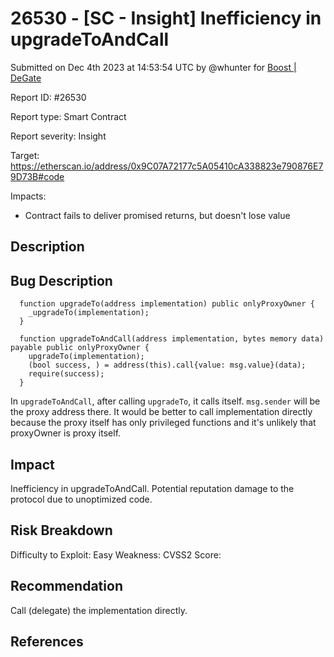 # 26530 - \[SC - Insight] Inefficiency in upgradeToAndCall

Submitted on Dec 4th 2023 at 14:53:54 UTC by @whunter for [Boost | DeGate](https://immunefi.com/bounty/boosteddegatebugbounty/)

Report ID: #26530

Report type: Smart Contract

Report severity: Insight

Target: https://etherscan.io/address/0x9C07A72177c5A05410cA338823e790876E79D73B#code

Impacts:

* Contract fails to deliver promised returns, but doesn't lose value

## Description

## Bug Description

```
  function upgradeTo(address implementation) public onlyProxyOwner {
    _upgradeTo(implementation);
  }

  function upgradeToAndCall(address implementation, bytes memory data) payable public onlyProxyOwner {
    upgradeTo(implementation);
    (bool success, ) = address(this).call{value: msg.value}(data);
    require(success);
  }
```

In `upgradeToAndCall`, after calling `upgradeTo`, it calls itself. `msg.sender` will be the proxy address there. It would be better to call implementation directly because the proxy itself has only privileged functions and it's unlikely that proxyOwner is proxy itself.

## Impact

Inefficiency in upgradeToAndCall. Potential reputation damage to the protocol due to unoptimized code.

## Risk Breakdown

Difficulty to Exploit: Easy Weakness: CVSS2 Score:

## Recommendation

Call (delegate) the implementation directly.

## References
